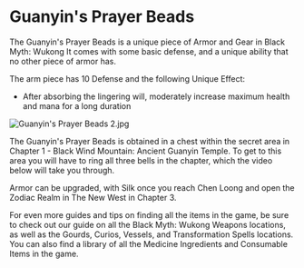 # Guanyin's Prayer Beads

The Guanyin's Prayer Beads is a unique piece of Armor and Gear in Black Myth: Wukong It comes with some basic defense, and a unique ability that no other piece of armor has. 

The arm piece has 10 Defense and the following Unique Effect: 

  * After absorbing the lingering will, moderately increase maximum health and mana for a long duration

![Guanyin's Prayer Beads 2.jpg](https://oyster.ignimgs.com/mediawiki/apis.ign.com/black-myth-wukong/8/8a/Guanyin%27s_Prayer_Beads_2.jpg)

The Guanyin's Prayer Beads is obtained in a chest within the secret area in Chapter 1 - Black Wind Mountain: Ancient Guanyin Temple. To get to this area you will have to ring all three bells in the chapter, which the video below will take you through. 

Armor can be upgraded, with Silk once you reach Chen Loong and open the Zodiac Realm in The New West in Chapter 3. 

For even more guides and tips on finding all the items in the game, be sure to check out our guide on all the Black Myth: Wukong Weapons locations, as well as the Gourds, Curios, Vessels, and Transformation Spells locations. You can also find a library of all the Medicine Ingredients and Consumable Items in the game. 
